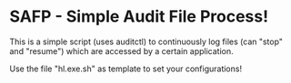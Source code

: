 # SAFP - Simple Audit File Process!
This is a simple script (uses auditctl) to continuously log files (can "stop" and "resume") which are accessed by a certain application.

Use the file "hl.exe.sh" as template to set your configurations!
